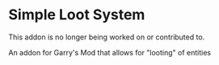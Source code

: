 # Simple Loot System

This addon is no longer being worked on or contributed to.

An addon for Garry's Mod that allows for "looting" of entities


